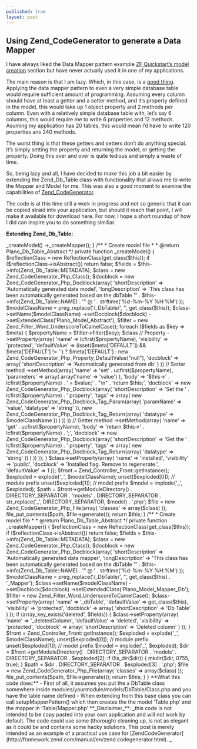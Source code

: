 ```yaml
---
published: true
layout: post
---
```


## Using Zend_CodeGenerator to generate a Data Mapper

I have always liked the Data Mapper pattern example [ZF Quickstart’s model creation](http://framework.zend.com/manual/en/learning.quickstart.create-model.html) section but have never actually used it in one of my applications.

The main reason is that I am lazy. Which, in this case, is a [good thing](http://www.codinghorror.com/blog/2005/08/how-to-be-lazy-dumb-and-successful.html). Applying the data mapper pattern to even a very simple database table would require sufficient amount of programming. Assuming every column should have at least a getter and a setter method, and it’s property defined in the model, this would take up 1 object property and 2 methods per column. Even with a relatively simple database table with, let’s say 6 columns, this would require me to write 6 properties and 12 methods. Asuming my application has 20 tables, this would mean I’d have to write 120 properties ans 240 methods.

The worst thing is that these getters and setters don’t do anything special. It’s simply setting the property and returning the model, or getting the property. Doing this over and over is quite tedious and simply a waste of time.

So, being lazy and all, I have decided to make this job a bit easier by extending the Zend_Db_Table class with functionality that allows me to write the Mapper and Model for me. This was also a good moment to examine the capabilities of [Zend_CodeGenerator](http://framework.zend.com/manual/en/zend.codegenerator.html).

The code is at this time still a work in progress and not so generic that it can be copied straid into your application, but should it reach that point, I will make it available for download here. For now, I hope a short roundup of how I did can inspire you to do something similiar.

**Extending Zend_Db_Table:**

  <?php
   
  abstract class Plano_Db_Table_Abstract extends Zend_Db_Table
  {
      /**
       * Generate model by examining the DB structure (if not done already)
       *
       * @return void
       */
      public function setupMapperPattern()
      {
          $this->_createModel()
              ->_createMapper();
      }
   
      /**
       * Create model file
       *
       * @return Plano_Db_Table_Abstract
       */
      private function _createModel()
      {
          $reflectionClass = new ReflectionClass(get_class($this));
          if ($reflectionClass->isAbstract()) return false;
   
          $fields = $this->info(Zend_Db_Table::METADATA);
   
          $class = new Zend_CodeGenerator_Php_Class();
          $docblock = new Zend_CodeGenerator_Php_Docblock(array(
              'shortDescription' => 'Automatically generated data model',
              'longDescription' => 'This class has been automatically generated based on the dbTable "' . $this->info(Zend_Db_Table::NAME) . '" @ ' . strftime('%d-%m-%Y %H:%M')
          ));
   
          $modelClassName = preg_replace('/_DbTable/', '', get_class($this));
   
          $class->setName($modelClassName)
              ->setDocblock($docblock)
              ->setExtendedClass('Plano_Model_Abstract');
   
          $filter = new Zend_Filter_Word_UnderscoreToCamelCase();
   
          foreach ($fields as $key => $meta)
          {
              $propertyName = $filter->filter($key);
              $class
                  // Property
                  ->setProperty(array(
                      'name' => lcfirst($propertyName),
                      'visibility' => 'protected',
                      'defaultValue' => (isset($meta['DEFAULT']) && $meta['DEFAULT'] != '') ? $meta['DEFAULT'] : new Zend_CodeGenerator_Php_Property_DefaultValue("null"),
                      'docblock' => array(
                          'shortDescription' => 'Automatically generated from db'
                      )
                  ))
                  // Setter method
                  ->setMethod(array(
                      'name' => 'set' . ucfirst($propertyName),
                      'parameters' => array(
                          array('name' => 'value')
                      ),
                      'body' => '$this->' . lcfirst($propertyName) . ' = $value;' . "\n" . 'return $this;',
                      'docblock' => new Zend_CodeGenerator_Php_Docblock(array(
                          'shortDescription' => 'Set the ' . lcfirst($propertyName) . ' property',
                          'tags' => array(
                              new Zend_CodeGenerator_Php_Docblock_Tag_Param(array(
                                  'paramName' => 'value',
                                  'datatype' => 'string'
                              )),
                              new Zend_CodeGenerator_Php_Docblock_Tag_Return(array(
                                  'datatype' => $modelClassName
                              ))
                          )
                      ))
                  ))
                  // Getter method
                  ->setMethod(array(
                      'name' => 'get' . ucfirst($propertyName),
                      'body' => 'return $this->' . lcfirst($propertyName) . ';',
                      'docblock' => new Zend_CodeGenerator_Php_Docblock(array(
                          'shortDescription' => 'Get the ' . lcfirst($propertyName) . ' property',
                          'tags' => array(
                              new Zend_CodeGenerator_Php_Docblock_Tag_Return(array(
                                  'datatype' => 'string'
                              ))
                          )
                      ))
                  ));
          }
   
          $class->setProperty(array(
              'name' => 'installed',
              'visibility' => 'public',
              'docblock' => 'Installed flag. Remove to regenerate.',
              'defaultValue' => 1
          ));
   
          $front = Zend_Controller_Front::getInstance();
          $exploded = explode('_', $modelClassName);
          unset($exploded[0]); // module prefix
          unset($exploded[1]); // model prefix
          $model = implode('_', $exploded);
          $path = $front->getModuleDirectory() . DIRECTORY_SEPARATOR . 'models' . DIRECTORY_SEPARATOR . str_replace('_', DIRECTORY_SEPARATOR, $model) . '.php';
   
          $file = new Zend_CodeGenerator_Php_File(array(
              'classes' => array($class)
          ));
          file_put_contents($path, $file->generate());
   
          return $this;
      }
   
      /**
       * Create model file
       *
       * @return Plano_Db_Table_Abstract
       */
      private function _createMapper()
      {
          $reflectionClass = new ReflectionClass(get_class($this));
          if ($reflectionClass->isAbstract()) return false;
   
          $fields = $this->info(Zend_Db_Table::METADATA);
   
          $class = new Zend_CodeGenerator_Php_Class();
          $docblock = new Zend_CodeGenerator_Php_Docblock(array(
              'shortDescription' => 'Automatically generated data mapper',
              'longDescription' => 'This class has been automatically generated based on the dbTable "' . $this->info(Zend_Db_Table::NAME) . '" @ ' . strftime('%d-%m-%Y %H:%M')
          ));
   
          $modelClassName = preg_replace('/_DbTable/', '', get_class($this) . '_Mapper');
   
          $class->setName($modelClassName)
              ->setDocblock($docblock)
              ->setExtendedClass('Plano_Model_Mapper_Db');
   
          $filter = new Zend_Filter_Word_UnderscoreToCamelCase();
   
          $class->setProperty(array(
              'name' => '_dbTable',
              'defaultValue' => get_class($this),
              'visibility' => 'protected',
              'docblock' => array(
                  'shortDescription' => 'Db Table'
              )
          ));
   
          if (array_key_exists('deleted', $fields))
          {
              $class->setProperty(array(
                  'name' => '_deletedColumn',
                  'defaultValue' => 'deleted',
                  'visibility' => 'protected',
                  'docblock' => array(
                      'shortDescription' => 'Deleted column'
                  )
              ));
          }
   
          $front = Zend_Controller_Front::getInstance();
          $exploded = explode('_', $modelClassName);
          unset($exploded[0]); // module prefix
          unset($exploded[1]); // model prefix
          $model = implode('_', $exploded);
   
          $dir = $front->getModuleDirectory() . DIRECTORY_SEPARATOR . 'models' . DIRECTORY_SEPARATOR . $exploded[2];
   
          if (!is_dir($dir))
          {
              mkdir($dir, 0755, true);
          }
   
          $path = $dir . DIRECTORY_SEPARATOR . $exploded[3] . '.php';
   
          $file = new Zend_CodeGenerator_Php_File(array(
              'classes' => array($class)
          ));
          file_put_contents($path, $file->generate());
   
          return $this;
      }
  	}
    
**What this code does:**

- First of all, it assumes you put the a DbTable class somewhere inside modules/yourmodule/models/DbTable/Class.php and you have the table name defined
- When extending from this base class you can call setupMapperPattern() which then creates the the model ‘Table.php’ and the mapper in ‘Table/Mapper.php’

**_Disclaimer_**: _this code is not intended to be copy pasted into your own application and will not work by default. The code could use some (thorough) cleaning up, is not as elegant as it could be and contains some hacky solutions, This post  is merely intended as an example of a practical use case for [ZendCodeGenerator](http://framework.zend.com/manual/en/zend.codegenerator.html).
_
